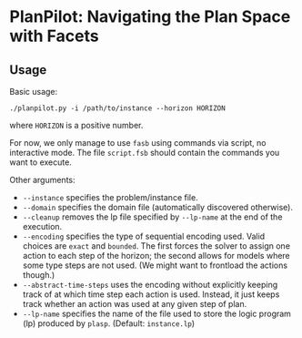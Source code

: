 # PlanPilot: Navigating the Plan Space with Facets

## Usage

Basic usage:

```
./planpilot.py -i /path/to/instance --horizon HORIZON
```

where `HORIZON` is a positive number.

For now, we only manage to use `fasb` using commands via script, no interactive
mode. The file `script.fsb` should contain the commands you want to execute.

Other arguments:

- `--instance` specifies the problem/instance file.
- `--domain` specifies the domain file (automatically discovered otherwise).
- `--cleanup` removes the lp file specified by `--lp-name` at the end of the
  execution.
- `--encoding` specifies the type of sequential encoding used. Valid choices are
  `exact` and `bounded`. The first forces the solver to assign one action to
  each step of the horizon; the second allows for models where some type steps
  are not used. (We might want to frontload the actions though.)
- `--abstract-time-steps` uses the encoding without explicitly keeping track of
  at which time step each action is used. Instead, it just keeps track whether
  an action was used at any given step of plan.
- `--lp-name` specifies the name of the file used to store the logic program
  (lp) produced by `plasp`. (Default: `instance.lp`)
